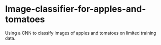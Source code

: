 # Image-classifier-for-apples-and-tomatoes
Using a CNN to classify images of apples and tomatoes on limited training data.
